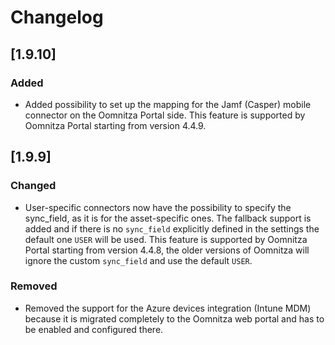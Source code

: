 # Changelog

## [1.9.10]

### Added

- Added possibility to set up the mapping for the Jamf (Casper) mobile connector on the Oomnitza Portal side. This feature is supported by Oomnitza Portal starting from version 4.4.9.

## [1.9.9]

### Changed

- User-specific connectors now have the possibility to specify the sync_field, as it is for the asset-specific ones. The fallback support is added and if there is no `sync_field` explicitly defined in 
the settings the default one `USER` will be used. This feature is supported by Oomnitza Portal starting from version 4.4.8, the older versions of Oomnitza will ignore the custom `sync_field` and use 
the default `USER`.

### Removed

- Removed the support for the Azure devices integration (Intune MDM) because it is migrated completely to the Oomnitza web portal and has to be enabled and configured there. 